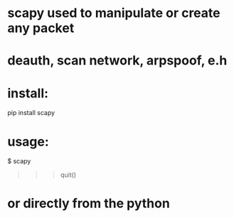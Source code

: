 # scapy used to manipulate or create any packet
# deauth, scan network, arpspoof, e.h

# install:
pip install scapy


# usage:
$ scapy
>>> quit()
# or directly from the python
